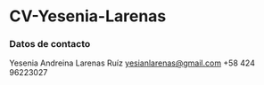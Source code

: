 # CV-Yesenia-Larenas

### Datos de contacto
Yesenia Andreina Larenas Ruíz
yesianlarenas@gmail.com
+58 424 96223027
